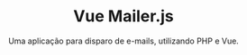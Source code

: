 <h1 align="center">Vue Mailer.js</h1>
<p align="center">Uma aplicação para disparo de e-mails, utilizando PHP e Vue.</p>
